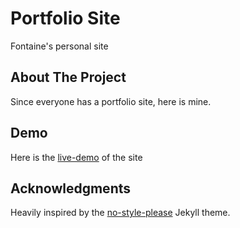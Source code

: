 # Portfolio Site
Fontaine's personal site 

## About The Project

Since everyone has a portfolio site, here is mine.

## Demo 
Here is the [live-demo]() of the site
<!-- TODO: Include actual live-demo -->

## Acknowledgments
Heavily inspired by the [no-style-please](https://riggraz.dev/no-style-please/) Jekyll theme.